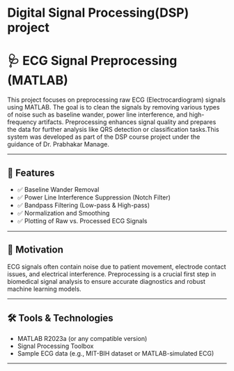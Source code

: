 # Digital Signal Processing(DSP) project
# 🩺 ECG Signal Preprocessing (MATLAB)

This project focuses on preprocessing raw ECG (Electrocardiogram) signals using MATLAB. The goal is to clean the signals by removing various types of noise such as baseline wander, power line interference, and high-frequency artifacts. Preprocessing enhances signal quality and prepares the data for further analysis like QRS detection or classification tasks.This system was developed as part of the DSP course project under the guidance of Dr. Prabhakar Manage.

---

## 📌 Features

- ✅ Baseline Wander Removal  
- ✅ Power Line Interference Suppression (Notch Filter)  
- ✅ Bandpass Filtering (Low-pass & High-pass)  
- ✅ Normalization and Smoothing  
- ✅ Plotting of Raw vs. Processed ECG Signals  

---

## 🧠 Motivation

ECG signals often contain noise due to patient movement, electrode contact issues, and electrical interference. Preprocessing is a crucial first step in biomedical signal analysis to ensure accurate diagnostics and robust machine learning models.

---

## 🛠️ Tools & Technologies

- MATLAB R2023a (or any compatible version)
- Signal Processing Toolbox
- Sample ECG data (e.g., MIT-BIH dataset or MATLAB-simulated ECG)

---



